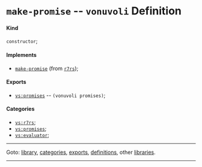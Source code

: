 

<a id='definition__vonuvoli__make-promise'></a>

# `make-promise` -- `vonuvoli` Definition


<a id='definition__vonuvoli__make-promise__kind'></a>

#### Kind

`constructor`;


<a id='definition__vonuvoli__make-promise__implements'></a>

#### Implements

 * [`make-promise`](../../r7rs/definitions/make-promise.md#definition__r7rs__make-promise) (from [`r7rs`](../../r7rs/_index.md#library__r7rs));


<a id='definition__vonuvoli__make-promise__exports'></a>

#### Exports

 * [`vs:promises`](../../vonuvoli/exports/vs_3a_promises.md#export__vonuvoli__vs_3a_promises) -- `(vonuvoli promises)`;


<a id='definition__vonuvoli__make-promise__categories'></a>

#### Categories

 * [`vs:r7rs`](../../vonuvoli/categories/vs_3a_r7rs.md#category__vonuvoli__vs_3a_r7rs);
 * [`vs:promises`](../../vonuvoli/categories/vs_3a_promises.md#category__vonuvoli__vs_3a_promises);
 * [`vs:evaluator`](../../vonuvoli/categories/vs_3a_evaluator.md#category__vonuvoli__vs_3a_evaluator);

----

Goto: [library](../../vonuvoli/_index.md#library__vonuvoli), [categories](../../vonuvoli/categories/_index.md#toc__vonuvoli__categories), [exports](../../vonuvoli/exports/_index.md#toc__vonuvoli__exports), [definitions](../../vonuvoli/definitions/_index.md#toc__vonuvoli__definitions), other [libraries](../../_libraries.md#toc__libraries).

----

